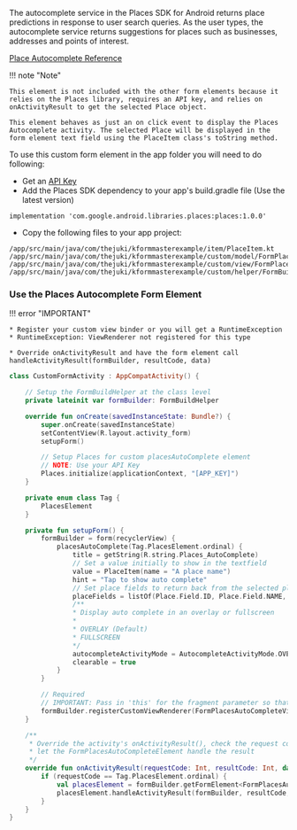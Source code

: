 The autocomplete service in the Places SDK for Android returns place predictions in response to user search queries. As the user types, the autocomplete service returns suggestions for places such as businesses, addresses and points of interest.

[Place Autocomplete Reference](https://developers.google.com/places/android-sdk/autocomplete)

!!! note "Note"

    This element is not included with the other form elements because it relies on the Places library, requires an API key, and relies on onActivityResult to get the selected Place object.

    This element behaves as just an on click event to display the Places Autocomplete activity. The selected Place will be displayed in the form element text field using the PlaceItem class's toString method.

To use this custom form element in the app folder you will need to do following: 

- Get an [API Key](https://developers.google.com/places/android-sdk/signup)
- Add the Places SDK dependency to your app's build.gradle file (Use the latest version)

```text
implementation 'com.google.android.libraries.places:places:1.0.0'
```

- Copy the following files to your app project:
```text
/app/src/main/java/com/thejuki/kformmasterexample/item/PlaceItem.kt
/app/src/main/java/com/thejuki/kformmasterexample/custom/model/FormPlacesAutoCompleteElement.kt
/app/src/main/java/com/thejuki/kformmasterexample/custom/view/FormPlacesAutoCompleteViewRenderer.kt
/app/src/main/java/com/thejuki/kformmasterexample/custom/helper/FormBuilderExtensions.kt
```

### Use the Places Autocomplete Form Element

!!! error "IMPORTANT"

    * Register your custom view binder or you will get a RuntimeException
    * RuntimeException: ViewRenderer not registered for this type

    * Override onActivityResult and have the form element call handleActivityResult(formBuilder, resultCode, data)

```kotlin
class CustomFormActivity : AppCompatActivity() {

    // Setup the FormBuildHelper at the class level
    private lateinit var formBuilder: FormBuildHelper

    override fun onCreate(savedInstanceState: Bundle?) {
        super.onCreate(savedInstanceState)
        setContentView(R.layout.activity_form)
        setupForm()

        // Setup Places for custom placesAutoComplete element
        // NOTE: Use your API Key
        Places.initialize(applicationContext, "[APP_KEY]")
    }

    private enum class Tag {
        PlacesElement
    }

    private fun setupForm() {
        formBuilder = form(recyclerView) {
            placesAutoComplete(Tag.PlacesElement.ordinal) {
                title = getString(R.string.Places_AutoComplete)
                // Set a value initially to show in the textfield
                value = PlaceItem(name = "A place name")
                hint = "Tap to show auto complete"
                // Set place fields to return back from the selected place
                placeFields = listOf(Place.Field.ID, Place.Field.NAME, Place.Field.ADDRESS)
                /**
                * Display auto complete in an overlay or fullscreen
                *
                * OVERLAY (Default)
                * FULLSCREEN
                */
                autocompleteActivityMode = AutocompleteActivityMode.OVERLAY
                clearable = true
            }
        }

        // Required
        // IMPORTANT: Pass in 'this' for the fragment parameter so that startActivityForResult is called from the fragment (If you are using a fragment instead of an activity)
        formBuilder.registerCustomViewRenderer(FormPlacesAutoCompleteViewRenderer(formBuilder, layoutID = null, fragment = null).viewRenderer)
    }

    /**
     * Override the activity's onActivityResult(), check the request code, and
     * let the FormPlacesAutoCompleteElement handle the result
     */
    override fun onActivityResult(requestCode: Int, resultCode: Int, data: Intent?) {
        if (requestCode == Tag.PlacesElement.ordinal) {
            val placesElement = formBuilder.getFormElement<FormPlacesAutoCompleteElement>(Tag.PlacesElement.ordinal)
            placesElement.handleActivityResult(formBuilder, resultCode, data)
        }
    }
}
```
